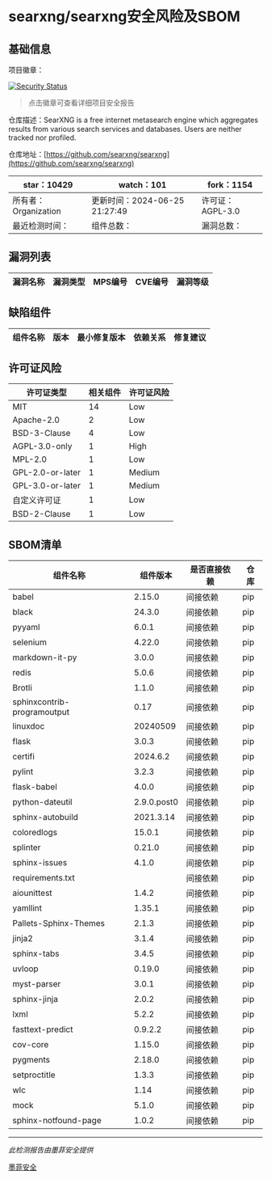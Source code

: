 # searxng/searxng安全风险及SBOM

## 基础信息

项目徽章：

[![Security Status](https://www.murphysec.com/platform3/v31/badge/1806040025818140672.svg)](https://www.murphysec.com/console/report/1700574725976932352/1806040025818140672)

> 点击徽章可查看详细项目安全报告

仓库描述：SearXNG is a free internet metasearch engine which aggregates results from various search services and databases. Users are neither tracked nor profiled.

仓库地址：[https://github.com/searxng/searxng](https://github.com/searxng/searxng)

| star：10429 | watch：101 | fork：1154 |
| ----------- | -------------- | ------------ |
| 所有者：Organization | 更新时间：2024-06-25 21:27:49 | 许可证：AGPL-3.0 |
| 最近检测时间： | 组件总数： | 漏洞总数： |




## 漏洞列表

| 漏洞名称 | 漏洞类型 | MPS编号 | CVE编号 | 漏洞等级 |
| ------- | ------ | ------- | ------ | ----- |





## 缺陷组件

| 组件名称 | 版本 | 最小修复版本 | 依赖关系 | 修复建议 |
| -------- | ---- | ------------ | -------- | -------- |





## 许可证风险

| 许可证类型 | 相关组件 | 许可证风险 |
| ---------- | -------- | ---------- |
|MIT|14|Low|
|Apache-2.0|2|Low|
|BSD-3-Clause|4|Low|
|AGPL-3.0-only|1|High|
|MPL-2.0|1|Low|
|GPL-2.0-or-later|1|Medium|
|GPL-3.0-or-later|1|Medium|
|自定义许可证|1|Low|
|BSD-2-Clause|1|Low|




## SBOM清单

| 组件名称 | 组件版本 | 是否直接依赖 | 仓库 |
| -------- | -------- | ------------ | ---- |
|babel|2.15.0|间接依赖|pip|
|black|24.3.0|间接依赖|pip|
|pyyaml|6.0.1|间接依赖|pip|
|selenium|4.22.0|间接依赖|pip|
|markdown-it-py|3.0.0|间接依赖|pip|
|redis|5.0.6|间接依赖|pip|
|Brotli|1.1.0|间接依赖|pip|
|sphinxcontrib-programoutput|0.17|间接依赖|pip|
|linuxdoc|20240509|间接依赖|pip|
|flask|3.0.3|间接依赖|pip|
|certifi|2024.6.2|间接依赖|pip|
|pylint|3.2.3|间接依赖|pip|
|flask-babel|4.0.0|间接依赖|pip|
|python-dateutil|2.9.0.post0|间接依赖|pip|
|sphinx-autobuild|2021.3.14|间接依赖|pip|
|coloredlogs|15.0.1|间接依赖|pip|
|splinter|0.21.0|间接依赖|pip|
|sphinx-issues|4.1.0|间接依赖|pip|
|requirements.txt||间接依赖|pip|
|aiounittest|1.4.2|间接依赖|pip|
|yamllint|1.35.1|间接依赖|pip|
|Pallets-Sphinx-Themes|2.1.3|间接依赖|pip|
|jinja2|3.1.4|间接依赖|pip|
|sphinx-tabs|3.4.5|间接依赖|pip|
|uvloop|0.19.0|间接依赖|pip|
|myst-parser|3.0.1|间接依赖|pip|
|sphinx-jinja|2.0.2|间接依赖|pip|
|lxml|5.2.2|间接依赖|pip|
|fasttext-predict|0.9.2.2|间接依赖|pip|
|cov-core|1.15.0|间接依赖|pip|
|pygments|2.18.0|间接依赖|pip|
|setproctitle|1.3.3|间接依赖|pip|
|wlc|1.14|间接依赖|pip|
|mock|5.1.0|间接依赖|pip|
|sphinx-notfound-page|1.0.2|间接依赖|pip|


------

*此检测报告由墨菲安全提供*

[墨菲安全](www.murphysec.com)
